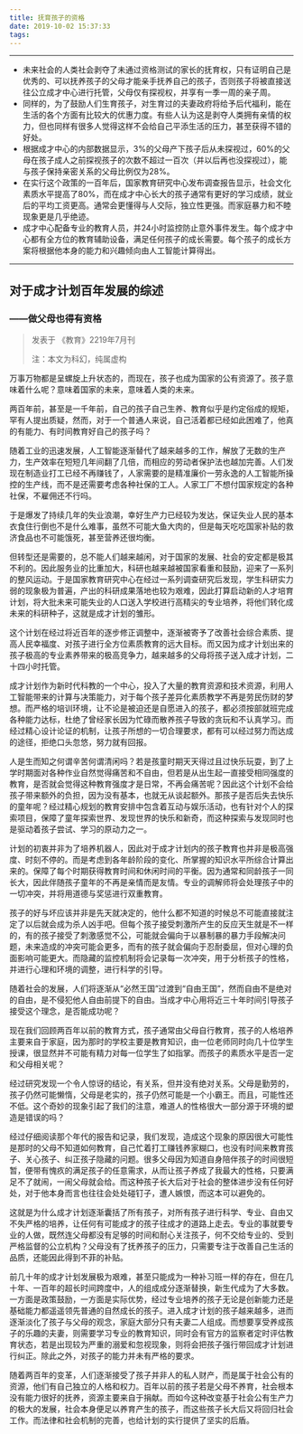 ```yaml
---
title: 抚育孩子的资格
date: 2019-10-02 15:37:33
tags:
---
```


---

- 未来社会的人类社会剥夺了未通过资格测试的家长的抚育权，只有证明自己是优秀的、可以抚养孩子的父母才能亲手抚养自己的孩子，否则孩子将被直接送往公立成才中心进行托管，父母仅有探视权，并享有一季一周的亲子周。
- 同样的，为了鼓励人们生育孩子，对生育过的夫妻政府将给予后代福利，能在生活的各个方面有比较大的优惠力度。有些人认为这是剥夺人类拥有亲情的权力，但也同样有很多人觉得这样不会给自己平添生活的压力，甚至获得不错的好处。
- 根据成才中心的内部数据显示，3%的父母产下孩子后从未探视过，60%的父母在孩子成人之前探视孩子的次数不超过一百次（并以后再也没探视过），能与孩子保持亲密关系的父母比例仅为28%。
- 在实行这个政策的一百年后，国家教育研究中心发布调查报告显示，社会文化素质水平提高了80%，而在成才中心长大的孩子通常有更好的学习成绩，就业后的平均工资更高。通常会更懂得与人交际，独立性更强。而家庭暴力和不睦现象更是几乎绝迹。
- 成才中心配备专业的教育人员，并24小时监控防止意外事件发生。每个成才中心都有全方位的教育辅助设备，满足任何孩子的成长需要。每个孩子的成长方案将根据他本身的能力和兴趣倾向由人工智能计算得出。

---

## 对于成才计划百年发展的综述

### ——做父母也得有资格

>  发表于 《教育》2219年7月刊
>
> 注：本文为科幻，纯属虚构

万事万物都是呈螺旋上升状态的，而现在，孩子也成为国家的公有资源了。孩子意味着什么呢？意味着国家的未来，意味着人类的未来。

两百年前，甚至是一千年前，自己的孩子自己生养、教育似乎是约定俗成的规矩，罕有人提出质疑，然而，对于一个普通人来说，自己活着都已经如此困难了，他真的有能力、有时间教育好自己的孩子吗？

随着工业的迅速发展，人工智能逐渐替代了越来越多的工作，解放了无数的生产力，生产效率在短短几年间翻了几倍，而相应的劳动者保护法也越加完善。人们发现在制造业打工已经不再赚钱了，人家需要的是精准廉价一劳永逸的人工智能所操控的生产线，而不是还需要考虑各种社保的工人。人家工厂不想付国家规定的各种社保，不雇佣还不行吗。

于是爆发了持续几年的失业浪潮，幸好生产力已经较为发达，保证失业人民的基本衣食住行倒也不是什么难事，虽然不可能大鱼大肉的，但是每天吃吃国家补贴的救济食品也不可能饿死，甚至营养还很均衡。

但转型还是需要的，总不能人们越来越闲，对于国家的发展、社会的安定都是极其不利的。因此服务业的比重加大，科研也越来越被国家看重和鼓励，迎来了一系列的整风运动。于是国家教育研究中心在经过一系列调查研究后发现，学生科研实力弱的现象极为普遍，产出的科研成果落地也较为艰难，因此打算启动新的人才培育计划，将大批未来可能失业的人口送入学校进行高精尖的专业培养，将他们转化成未来的科研种子，这就是成才计划的雏形。

这个计划在经过将近百年的逐步修正调整中，逐渐被寄予了改善社会综合素质、提高人民幸福度、对孩子进行全方位素质教育的远大目标。而又因为成才计划出来的孩子极高的专业素养带来的极高竞争力，越来越多的父母将孩子送入成才计划，二十四小时托管。

成才计划作为新时代科教的一个中心，投入了大量的教育资源和技术资源，利用人工智能带来的计算与决策能力，对于每个孩子差异化素质教学不再是劳民伤财的梦想。而严格的培训环境，让不论是被迫还是自愿进入的孩子，都必须按部就班完成各种能力达标，杜绝了曾经家长因为忙碌而散养孩子导致的贪玩和不认真学习。而经过精心设计论证的机制，让孩子所想的一切合理要求，都有可以经过努力而达成的途径，拒绝口头忽悠，努力就有回报。

人是生而知之何谓辛苦何谓清闲吗？若是孩童时期天天得过且过快乐玩耍，到了上学时期面对各种作业自然觉得痛苦和不自由，但若是从出生起一直接受相同强度的教育，是否就会觉得这种教育强度才是日常，不再会痛苦呢？因此这个计划不会给孩子带来额外的负担，因为没有基本，也就无从谈起额外。那孩子是否后失去快乐的童年呢？经过精心规划的教育安排中包含着互动与娱乐活动，也有针对个人的探索项目，保障了童年探索世界、发现世界的快乐和新奇，而这种探索与发现同时也是驱动着孩子尝试、学习的原动力之一。

计划的初衷并非为了培养机器人，因此对于成才计划内的孩子教育也并非是极高强度、时刻不停的。而是考虑到各年龄阶段的变化、所掌握的知识水平所综合计算出来的。保障了每个时期获得教育时间和休闲时间的平衡。因为通常和同龄孩子一同长大，因此伴随孩子童年的不再是亲情而是友情。专业的调解师将会处理孩子中的一切冲突，并将用道德与奖惩进行双重教育。

孩子的好与坏应该并非是先天就决定的，他什么都不知道的时候总不可能直接就注定了以后就会成为杀人凶手吧。但每个孩子接受刺激所产生的反应天生就是不一样的，有的孩子接受了刺激感觉不公，可能就会偏向于以暴制暴的暴力手段解决问题，未来造成的冲突可能会更多，而有的孩子就会偏向于忍耐委屈，但对心理的负面影响可能更大。而隐藏的监控机制将会记录每一次冲突，用于分析孩子的性格，并进行心理和环境的调整，进行科学的引导。

随着社会的发展，人们将逐渐从“必然王国”过渡到“自由王国”，然而自由不是绝对的自由，是不侵犯他人自由前提下的自由。当成才中心用将近三十年时间引导孩子接受这个理念，是否能成功呢？

现在我们回顾两百年以前的教育方式，孩子通常由父母自行教育，孩子的人格培养主要来自于家庭，因为那时的学校主要是教育知识，由一位老师同时向几十位学生授课，很显然并不可能有精力对每一位学生了如指掌。而孩子的素质水平是否一定和父母相关呢？

经过研究发现一个令人惊讶的结论，有关系，但并没有绝对关系。父母是勤劳的，孩子仍然可能懒惰，父母是老实的，孩子仍然可能是一个小霸王。而且，可能性还不低。这个奇妙的现象引起了我们的注意，难道人的性格很大一部分源于环境的塑造是错误的吗？

经过仔细阅读那个年代的报告和记录，我们发现，造成这个现象的原因很大可能性是那时的父母不知道如何教育，自己忙着打工赚钱养家糊口，也没有时间来教育孩子、关心孩子、纠正孩子隐藏的问题。很多父母因为知道自身陪伴孩子的时间很短暂，便带有愧疚的满足孩子的任意需求，从而让孩子养成了我最大的性格，只要满足不了就闹，一闹父母就会给。而这种孩子长大后对于社会的整体进步没有任何好处，对于他本身而言也往往会处处碰钉子，遭人嫉恨，而这本可以避免的。

这就是为什么成才计划逐渐囊括了所有孩子，对所有孩子进行科学、专业、自由又不失严格的培养，让任何有可能成才的孩子往成才的道路上走去。专业的事就要专业的人做，既然连父母都没有足够的时间和耐心关注孩子，何不交给专业的、受到严格监督的公立机构？父母没有了抚养孩子的压力，只需要专注于改善自己生活的品质，还能因此得到不菲的补贴。

前几十年的成才计划发展极为艰难，甚至只能成为一种补习班一样的存在，但在几十年、一百年的超长时间跨度中，人的组成成分逐渐替换，新生代成为了大多数。一方面是政策鼓励，一方面是实际优势，经过专业培养的孩子无论是创新能力还是基础能力都遥遥领先普通的自然成长的孩子。进入成才计划的孩子越来越多，进而逐渐淡化了孩子与父母的观念，家庭大部分只有夫妻二人组成。而想要享受养成孩子的乐趣的夫妻，则需要学习专业的教育知识，同时会有官方的监察者定时评估教育状态，若是出现较为严重的溺爱和忽视现象，则将会把孩子强行带回成才计划进行纠正。除此之外，对孩子的能力并未有严格的要求。

随着两百年的变革，人们逐渐接受了孩子并非人的私人财产，而是属于社会公有的资源，他们有自己独立的人格和权力。百年以前的孩子若是父母不养育，社会根本没有能力很好的抚养，资源主要来自于捐献。而如今这种改变基于社会公有生产力的极大的发展，社会本身便足以养育产生的孩子，而这些孩子长大后又将回归社会工作。而法律和社会机制的完善，也给计划的实行提供了坚实的后盾。